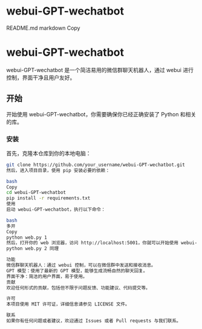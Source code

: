 # webui-GPT-wechatbot
README.md
markdown
Copy
# webui-GPT-wechatbot

webui-GPT-wechatbot 是一个简洁易用的微信群聊天机器人，通过 webui 进行控制，界面干净且用户友好。

## 开始

开始使用 webui-GPT-wechatbot，你需要确保你已经正确安装了 Python 和相关的库。

### 安装

首先，克隆本仓库到你的本地电脑：

```bash
git clone https://github.com/your_username/webui-GPT-wechatbot.git
然后，进入项目目录，使用 pip 安装必要的依赖：

bash
Copy
cd webui-GPT-wechatbot
pip install -r requirements.txt
使用
启动 webui-GPT-wechatbot，执行以下命令：

bash
多开
Copy
python web.py 1
然后，打开你的 web 浏览器，访问 http://localhost:5001，你就可以开始使用 webui-GPT-wechatbot 了。
python web.py 2 同理

功能
微信群聊天机器人：通过 webui 控制，可以在微信群中发送和接收消息。
GPT 模型：使用了最新的 GPT 模型，能够生成流畅自然的聊天回复。
界面干净：简洁的用户界面，易于使用。
贡献
欢迎任何形式的贡献，包括但不限于问题反馈、功能建议、代码提交等。

许可
本项目使用 MIT 许可证，详细信息请参见 LICENSE 文件。

联系
如果你有任何问题或者建议，欢迎通过 Issues 或者 Pull requests 与我们联系。
